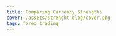 ```yaml
---
title: Comparing Currency Strengths
cover: /assets/strenght-blog/cover.png
tags: forex trading
---
```







